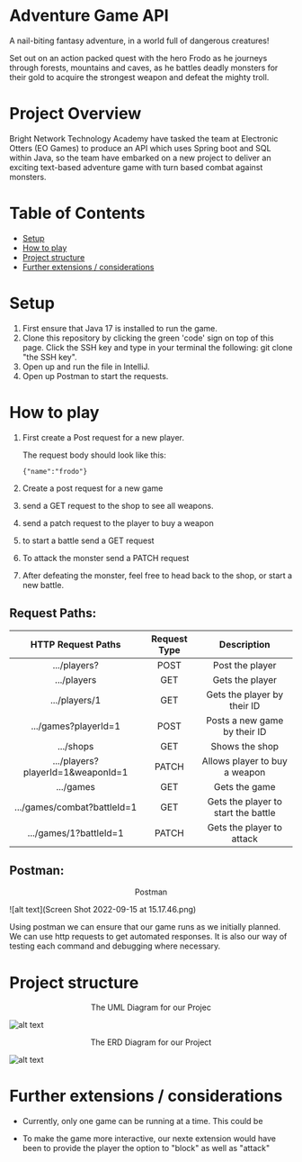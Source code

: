 # Adventure Game API

A nail-biting fantasy adventure, in a world full of dangerous creatures!

Set out on an action packed quest with the hero Frodo as he journeys through forests, mountains and caves, as he battles deadly monsters for their gold to acquire the strongest weapon and defeat the mighty troll.




# Project Overview

Bright Network Technology Academy have tasked the team at Electronic Otters (EO Games) to produce an API which uses Spring boot and SQL within Java, so the team have embarked on a new project to deliver an exciting text-based adventure game with turn based combat against monsters.

# Table of Contents 

- [Setup](#setup)
- [How to play](#how-to-play)
- [Project structure](#project-structure)
- [Further extensions / considerations](#further-extensions--considerations)



# Setup 


1. First ensure that Java 17 is installed to run the game.
2. Clone this repository by clicking the green 'code' sign on top of this page. Click the SSH key and type in your terminal the following: git clone "the SSH key".
3. Open up and run the file in IntelliJ.
4. Open up Postman to start the requests.

# How to play

1. First create a Post request for a new player. 

   The request body should look like this:
   
   ```{"name":"frodo"}```
2. Create a post request for a new game 
3. send a GET request to the shop to see all weapons.
4. send a patch request to the player to buy a weapon
5. to start a battle send a GET request  
6. To attack the monster send a PATCH request
7. After defeating the monster, feel free to head back to the shop, or start a new battle.

## Request Paths:

| HTTP Request Paths | Request Type | Description |
|:---:|:---:|:---:|
| .../players? | POST | Post the player |
| .../players | GET | Gets the player |
| .../players/1 | GET | Gets the player by their ID |
| .../games?playerId=1 | POST | Posts a new game by their ID |
| .../shops | GET | Shows the shop |
| .../players?playerId=1&weaponId=1 | PATCH | Allows player to buy a weapon |
| .../games | GET | Gets the game |
| .../games/combat?battleId=1 | GET | Gets the player to start the battle  |
| .../games/1?battleId=1 | PATCH | Gets the player to attack |


## Postman:

<p align="center">
Postman 
</p>

![alt text](Screen Shot 2022-09-15 at 15.17.46.png)


Using postman we can ensure that our game runs as we initially planned. We can use http requests to get automated responses. It is also our way of testing each command and debugging where necessary.




# Project structure

<p align="center">
The UML Diagram for our Projec
</p>

![alt text](backend_UML.jpg)



<p align="center">
The ERD Diagram for our Project
</p>

![alt text](backend_ERD.jpg)



# Further extensions / considerations

- Currently, only one game can be running at a time. This could be 

- To make the game more interactive, our nexte extension would have been to provide the player the option to "block" as well as "attack"

